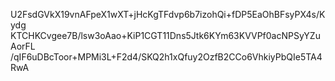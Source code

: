U2FsdGVkX19vnAFpeX1wXT+jHcKgTFdvp6b7izohQi+fDP5EaOhBFsyPX4s/Kydg
KTCHKCvgee7B/lsw3oAao+KiP1CGT11Dns5Jtk6KYm63KVVPf0acNPSyYZuAorFL
/qIF6uDBcToor+MPMi3L+F2d4/SKQ2h1xQfuy2OzfB2CCo6VhkiyPbQIe5TA4RwA
